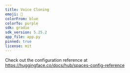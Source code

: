 ```yaml
---
title: Voice Cloning
emoji: 🏃
colorFrom: blue
colorTo: purple
sdk: gradio
sdk_version: 5.25.2
app_file: app.py
pinned: true
license: mit
---
```


Check out the configuration reference at https://huggingface.co/docs/hub/spaces-config-reference